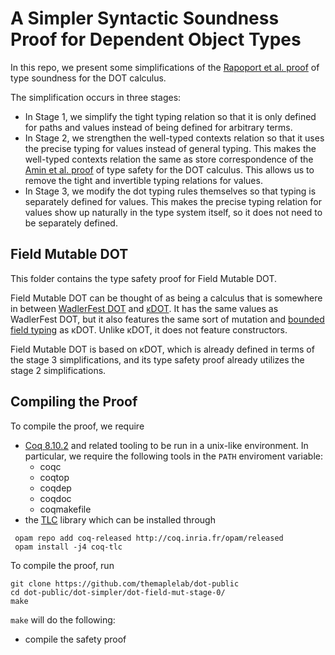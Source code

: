 # A Simpler Syntactic Soundness Proof for Dependent Object Types

In this repo, we present some simplifications of the [Rapoport et al.
proof](https://plg.uwaterloo.ca/~olhotak/pubs/oopsla17.pdf) of type soundness
for the DOT calculus.

The simplification occurs in three stages:
  - In Stage 1, we simplify the tight typing relation so that it is only defined
    for paths and values instead of being defined for arbitrary terms.
  - In Stage 2, we strengthen the well-typed contexts relation so that it uses
    the precise typing for values instead of general typing. This makes the
    well-typed contexts relation the same as store correspondence of the [Amin
    et al.
    proof](https://github.com/samuelgruetter/dot-calculus/blob/master/dev/lf/dot_top_bot.v)
    of type safety for the DOT calculus. This allows us to remove the tight and
    invertible typing relations for values.
  - In Stage 3, we modify the dot typing rules themselves so that typing is
    separately defined for values. This makes the precise typing relation for
    values show up naturally in the type system itself, so it does not need to
    be separately defined.

## Field Mutable DOT

This folder contains the type safety proof for Field Mutable DOT.

Field Mutable DOT can be thought of as being a calculus that is somewhere in
between [WadlerFest
DOT](https://infoscience.epfl.ch/record/215280/files/paper_1.pdf) and
[κDOT](https://plg.uwaterloo.ca/~olhotak/pubs/scala18.pdf). It has the same
values as WadlerFest DOT, but it also features the same sort of mutation and
[bounded field
typing](https://ifazk.com/blog/2018-11-26-Bounded-field-typing.html) as κDOT.
Unlike κDOT, it does not feature constructors.

Field Mutable DOT is based on κDOT, which is already defined in terms of the
stage 3 simplifications, and its type safety proof already utilizes the stage 2
simplifications.

## Compiling the Proof

To compile the proof, we require
  - [Coq 8.10.2](https://coq.inria.fr/opam-using.html) and related tooling to be run in a unix-like environment. In particular, we require the following tools in the `PATH` enviroment variable:
    * coqc
    * coqtop
    * coqdep
    * coqdoc
    * coqmakefile
  - the [TLC](https://gitlab.inria.fr/charguer/tlc) library which can be installed through

```
 opam repo add coq-released http://coq.inria.fr/opam/released
 opam install -j4 coq-tlc
```

To compile the proof, run

    git clone https://github.com/themaplelab/dot-public
    cd dot-public/dot-simpler/dot-field-mut-stage-0/
    make

`make` will do the following:

- compile the safety proof
